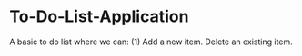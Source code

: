 # To-Do-List-Application
A basic to do list where we can:
(1) Add a new item.
Delete an existing item.

